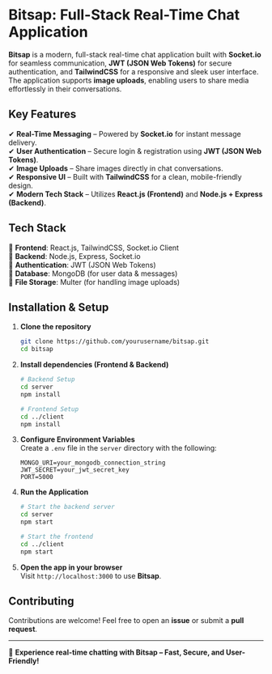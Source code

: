 # **Bitsap: Full-Stack Real-Time Chat Application**  

**Bitsap** is a modern, full-stack real-time chat application built with **Socket.io** for seamless communication, **JWT (JSON Web Tokens)** for secure authentication, and **TailwindCSS** for a responsive and sleek user interface. The application supports **image uploads**, enabling users to share media effortlessly in their conversations.  

## **Key Features**  
✔ **Real-Time Messaging** – Powered by **Socket.io** for instant message delivery.  
✔ **User Authentication** – Secure login & registration using **JWT (JSON Web Tokens)**.  
✔ **Image Uploads** – Share images directly in chat conversations.  
✔ **Responsive UI** – Built with **TailwindCSS** for a clean, mobile-friendly design.  
✔ **Modern Tech Stack** – Utilizes **React.js (Frontend)** and **Node.js + Express (Backend)**.  

## **Tech Stack**  
🔹 **Frontend**: React.js, TailwindCSS, Socket.io Client  
🔹 **Backend**: Node.js, Express, Socket.io  
🔹 **Authentication**: JWT (JSON Web Tokens)  
🔹 **Database**: MongoDB (for user data & messages)  
🔹 **File Storage**: Multer (for handling image uploads)  

## **Installation & Setup**  
1. **Clone the repository**  
   ```bash
   git clone https://github.com/yourusername/bitsap.git
   cd bitsap
   ```

2. **Install dependencies (Frontend & Backend)**  
   ```bash
   # Backend Setup
   cd server
   npm install

   # Frontend Setup
   cd ../client
   npm install
   ```

3. **Configure Environment Variables**  
   Create a `.env` file in the `server` directory with the following:  
   ```env
   MONGO_URI=your_mongodb_connection_string
   JWT_SECRET=your_jwt_secret_key
   PORT=5000
   ```

4. **Run the Application**  
   ```bash
   # Start the backend server
   cd server
   npm start

   # Start the frontend
   cd ../client
   npm start
   ```

5. **Open the app in your browser**  
   Visit `http://localhost:3000` to use **Bitsap**.  


## **Contributing**  
Contributions are welcome! Feel free to open an **issue** or submit a **pull request**.  
 

---

🚀 **Experience real-time chatting with Bitsap – Fast, Secure, and User-Friendly!**  
